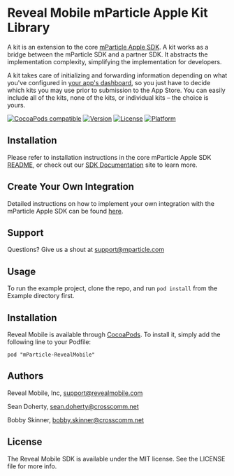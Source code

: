 # Reveal Mobile mParticle Apple Kit Library

A kit is an extension to the core [mParticle Apple SDK](https://github.com/mParticle/mparticle-apple-sdk). A kit works as a bridge between the mParticle SDK and a partner SDK. It abstracts the implementation complexity, simplifying the implementation for developers.

A kit takes care of initializing and forwarding information depending on what you've configured in [your app's dashboard](https://app.mparticle.com), so you just have to decide which kits you may use prior to submission to the App Store. You can easily include all of the kits, none of the kits, or individual kits – the choice is yours.



[![CocoaPods compatible](http://img.shields.io/badge/CocoaPods-compatible-brightgreen.png)](https://cocoapods.org/?q=mparticle)
[![Version](https://img.shields.io/cocoapods/v/Reveal.svg?style=flat)](http://cocoadocs.org/docsets/Reveal)
[![License](https://img.shields.io/cocoapods/l/Reveal.svg?style=flat)](http://cocoadocs.org/docsets/Reveal)
[![Platform](https://img.shields.io/cocoapods/p/Reveal.svg?style=flat)](http://cocoadocs.org/docsets/Reveal)


## Installation

Please refer to installation instructions in the core mParticle Apple SDK [README](https://github.com/mParticle/mparticle-apple-sdk#get-the-sdk), or check out our [SDK Documentation](http://docs.mparticle.com/#sdk-documentation) site to learn more.


## Create Your Own Integration

Detailed instructions on how to implement your own integration with the mParticle Apple SDK can be found [here](https://github.com/mparticle-integrations/mparticle-apple-integration-example/wiki/Kit-Integration-Development).


## Support

Questions? Give us a shout at <support@mparticle.com>



## Usage

To run the example project, clone the repo, and run `pod install` from the Example directory first.
## Installation

Reveal Mobile is available through [CocoaPods](http://cocoapods.org). To install
it, simply add the following line to your Podfile:

    pod "mParticle-RevealMobile"

## Authors

Reveal Mobile, Inc, support@revealmobile.com

Sean Doherty, sean.doherty@crosscomm.net

Bobby Skinner, bobby.skinner@crosscomm.net

## License

The Reveal Mobile SDK is available under the MIT license. See the LICENSE file for more info.